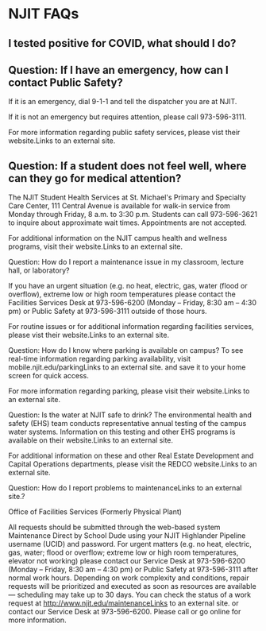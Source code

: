 # NJIT FAQs

## I tested positive for COVID, what should I do?

## Question: If I have an emergency, how can I contact Public Safety?
If it is an emergency, dial 9-1-1 and tell the dispatcher you are at NJIT. 

If it is not an emergency but requires attention, please call 973-596-3111.

For more information regarding public safety services, please vist their website.Links to an external site.


## Question: If a student does not feel well, where can they go for medical attention?
The NJIT Student Health Services at St. Michael's Primary and Specialty Care Center, 111 Central Avenue is available for walk-in service from Monday through Friday, 8 a.m. to 3:30 p.m. Students can call 973-596-3621 to inquire about approximate wait times. Appointments are not accepted.

For additional information on the NJIT campus health and wellness programs, visit their website.Links to an external site.


Question: How do I report a maintenance issue in my classroom, lecture hall, or laboratory?

If you have an urgent situation (e.g. no heat, electric, gas, water (flood or overflow), extreme low or high room temperatures please contact the Facilities Services Desk at 973-596-6200 (Monday – Friday, 8:30 am – 4:30 pm) or Public Safety at 973-596-3111 outside of those hours.

For routine issues or for additional information regarding facilities services, please vist their website.Links to an external site.

Question: How do I know where parking is available on campus?
To see real-time information regarding parking availability, visit mobile.njit.edu/parkingLinks to an external site. and save it to your home screen for quick access.

For more information regarding parking, please visit their website.Links to an external site.

Question: Is the water at NJIT safe to drink?
The environmental health and safety (EHS) team conducts representative annual testing of the campus water systems. Information on this testing and other EHS programs is available on their website.Links to an external site.

For additional information on these and other Real Estate Development and Capital Operations departments, please visit the REDCO website.Links to an external site.

Question: How do I report problems to maintenanceLinks to an external site.?
 
Office of Facilities Services (Formerly Physical Plant)

All requests should be submitted through the web-based system Maintenance Direct by School Dude using your NJIT Highlander Pipeline username (UCID) and password. For urgent matters (e.g. no heat, electric, gas, water; flood or overflow; extreme low or high room temperatures, elevator not working) please contact our Service Desk at 973-596-6200 (Monday – Friday, 8:30 am – 4:30 pm) or Public Safety at 973-596-3111 after normal work hours. Depending on work complexity and conditions, repair requests will be prioritized and executed as soon as resources are available — scheduling may take up to 30 days. You can check the status of a work request at http://www.njit.edu/maintenanceLinks to an external site. or contact our Service Desk at 973-596-6200. Please call or go online for more information.

